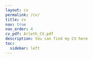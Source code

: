 ```yaml
---
layout: cv
permalink: /cv/
title: cv
nav: true
nav_order: 4
cv_pdf: Arleth_CV.pdf
description: You can find my CV here
toc:
  sidebar: left
---
```

